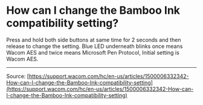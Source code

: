 # How can I change the Bamboo Ink compatibility setting?

Press and hold both side buttons at same time for 2 seconds and then release to change the setting. Blue LED underneath blinks once means Wacom AES and twice means Microsoft Pen Protocol, Initial setting is Wacom AES.

---
Source: [https://support.wacom.com/hc/en-us/articles/1500006332342-How-can-I-change-the-Bamboo-Ink-compatibility-setting](https://support.wacom.com/hc/en-us/articles/1500006332342-How-can-I-change-the-Bamboo-Ink-compatibility-setting)
